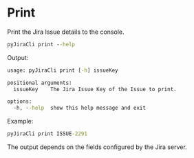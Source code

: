 # Print

Print the Jira Issue details to the console.

```cmd
pyJiraCli print --help
```

Output:

```cmd
usage: pyJiraCli print [-h] issueKey

positional arguments:
  issueKey    The Jira Issue Key of the Issue to print.

options:
  -h, --help  show this help message and exit
```

Example:

```cmd
pyJiraCli print ISSUE-2291
```

The output depends on the fields configured by the Jira server.
